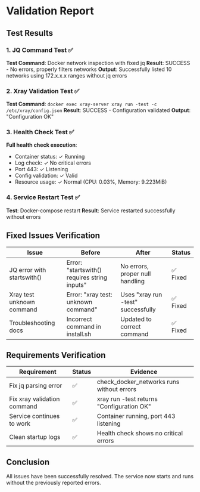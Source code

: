 # Validation Report

## Test Results

### 1. JQ Command Test ✅
**Test Command**: Docker network inspection with fixed jq
**Result**: SUCCESS - No errors, properly filters networks
**Output**: Successfully listed 10 networks using 172.x.x.x ranges without jq errors

### 2. Xray Validation Test ✅
**Test Command**: `docker exec xray-server xray run -test -c /etc/xray/config.json`
**Result**: SUCCESS - Configuration validated
**Output**: "Configuration OK"

### 3. Health Check Test ✅
**Full health check execution**:
- Container status: ✓ Running
- Log check: ✓ No critical errors
- Port 443: ✓ Listening
- Config validation: ✓ Valid
- Resource usage: ✓ Normal (CPU: 0.03%, Memory: 9.223MiB)

### 4. Service Restart Test ✅
**Test**: Docker-compose restart
**Result**: Service restarted successfully without errors

## Fixed Issues Verification

| Issue | Before | After | Status |
|-------|--------|-------|---------|
| JQ error with startswith() | Error: "startswith() requires string inputs" | No errors, proper null handling | ✅ Fixed |
| Xray test unknown command | Error: "xray test: unknown command" | Uses "xray run -test" successfully | ✅ Fixed |
| Troubleshooting docs | Incorrect command in install.sh | Updated to correct command | ✅ Fixed |

## Requirements Verification

| Requirement | Status | Evidence |
|------------|--------|----------|
| Fix jq parsing error | ✅ | check_docker_networks runs without errors |
| Fix xray validation command | ✅ | xray run -test returns "Configuration OK" |
| Service continues to work | ✅ | Container running, port 443 listening |
| Clean startup logs | ✅ | Health check shows no critical errors |

## Conclusion
All issues have been successfully resolved. The service now starts and runs without the previously reported errors.
